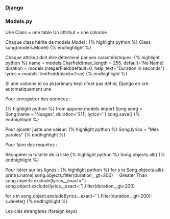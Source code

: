 ### [Django](index.html)
### Models.py

Une Class = une table
Un attribut = une colonne

Chaque class hérite de models.Model :
{% highlight python %}
Class song(models.Model)
{% endhighlight %}

Chaque attribut doit étre déterminé par ses caractéristiques:
{% highlight python %}
name = models.Charfield(max_length = 255, default='No Name)
duration = models.IntegerField(default=0, help_text="Duration in seconds")
lyrics = models.TextField(blank=True)
{% endhighlight %}

Si une colonne id ou pk(primary key) n'est pas défini, Django en cré automatiquement une


Pour enregistrer des données :

{% highlight python %}
from appone.models import Song
song = Song(name = 'Nuages', duration='211', lyrics='')
song.save()
{% endhighlight %}

Pour ajouter juste une valeur:
{% highlight python %}
Song.lyrics = "Mes paroles"
{% endhighlight %}

Pour faire des requétes :

Récupérer la totalité de la liste
{% highlight python %}
Song.objects.all()
{% endhighlight %}

Pour itérer sur les lignes :
{% highlight python %}
for s in Song.objects.all():
  print(s.name)
song.objects.filter(duration__gt=200)     Greater Than
song.objects.exclude(lyrics__exact='')
song.object.exclude(lyrics__exact='').filter(duration__gt=200)

for s in song.object.exclude(lyrics__exact='').filter(duration__gt=200):
	s.delete()
{% endhighlight %}

Les clés étrangères (foreign keys)
